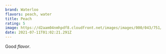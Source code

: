 ```yaml
---
brand: Waterloo
flavors: peach, water
title: Peach
rating: 5
image: https://d2aam04nmhpdf8.cloudfront.net/images/images/000/043/751/xlarge/25833-1.png?1613189568
date: 2021-07-11T01:02:21.291Z
---
```

Good *flavor*.